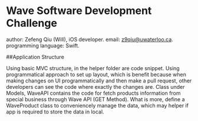 # Wave Software Development Challenge

author: Zefeng Qiu (Will), iOS developer.
email: z9qiu@uwaterloo.ca.
programming language: Swift.

##Application Structure

Using basic MVC structure, in the helper folder are code snippet. Using programmatical approach to set up layout, which is benefit because when making changes on UI programmatically and then make a pull request, other developers can see the code where exactly the changes are. Class under Models, WaveAPI contains the code for fetch products information from special business through Wave API (GET Method). What is more, define a WaveProduct class to conveniencely manage the data, which may helper if app is required to store the data in local.


